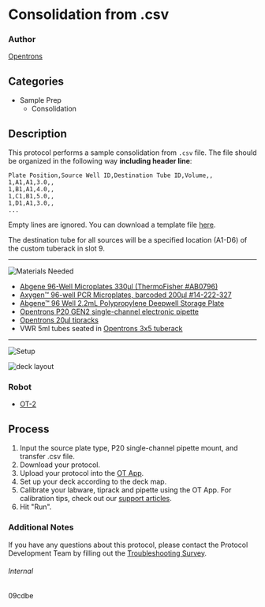 # Consolidation from .csv

### Author
[Opentrons](https://opentrons.com/)

## Categories
* Sample Prep
	* Consolidation

## Description
This protocol performs a sample consolidation from `.csv` file. The file should be organized in the following way **including header line**:

```
Plate Position,Source Well ID,Destination Tube ID,Volume,,
1,A1,A1,3.0,,
1,B1,A1,4.0,,
1,C1,B1,5.0,,
1,D1,A1,3.0,,
...
```

Empty lines are ignored. You can download a template file [here](https://s3.amazonaws.com/pf-upload-01/u-4256/0/2020-03-07/b303m2c/Verogen-CP-Example-File.xlsx).

The destination tube for all sources will be a specified location (A1-D6) of the custom tuberack in slot 9.

---
![Materials Needed](https://s3.amazonaws.com/opentrons-protocol-library-website/custom-README-images/001-General+Headings/materials.png)

* [Abgene 96-Well Microplates 330µl (ThermoFisher #AB0796)](https://www.thermofisher.com/order/catalog/product/AB0796#/AB0796)
* [Axygen™ 96-well PCR Microplates, barcoded 200µl #14-222-327](https://www.fishersci.com/shop/products/axygen-96-well-full-skirted-pcr-microplates-clear-sterilized/14222327)
* [Abgene™ 96 Well 2.2mL Polypropylene Deepwell Storage Plate](https://www.thermofisher.com/order/catalog/product/AB0661#/AB0661)
* [Opentrons P20 GEN2 single-channel electronic pipette](https://shop.opentrons.com/collections/ot-2-pipettes/products/single-channel-electronic-pipette)
* [Opentrons 20µl tipracks](https://shop.opentrons.com/collections/opentrons-tips/products/opentrons-10ul-tips)
* VWR 5ml tubes seated in [Opentrons 3x5 tuberack](https://shop.opentrons.com/collections/verified-labware/products/tube-rack-set-1)

---
![Setup](https://s3.amazonaws.com/opentrons-protocol-library-website/custom-README-images/001-General+Headings/Setup.png)

![deck layout](https://s3.amazonaws.com/pf-upload-01/u-4256/0/2020-03-07/8n13m3k/4507DEEA-59CD-4453-8825-E4AA78E421C9.jpeg)

### Robot
* [OT-2](https://opentrons.com/ot-2)

## Process
1. Input the source plate type, P20 single-channel pipette mount, and transfer .csv file.
2. Download your protocol.
3. Upload your protocol into the [OT App](https://opentrons.com/ot-app).
4. Set up your deck according to the deck map.
5. Calibrate your labware, tiprack and pipette using the OT App. For calibration tips, check out our [support articles](https://support.opentrons.com/en/collections/1559720-guide-for-getting-started-with-the-ot-2).
6. Hit "Run".

### Additional Notes
If you have any questions about this protocol, please contact the Protocol Development Team by filling out the [Troubleshooting Survey](https://protocol-troubleshooting.paperform.co/).

###### Internal
09cdbe
